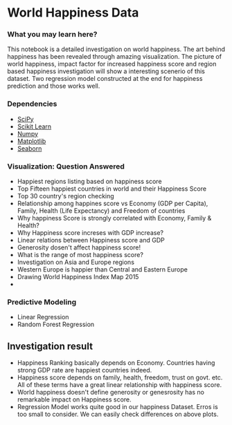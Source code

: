 # World Happiness Data

### What you may learn here?
This notebook is a detailed investigation on world happiness. The art behind happiness has been revealed through amazing visualization. The picture of world happiness, impact factor for increased happiness score and region based happiness investigation will show a interesting scenerio of this dataset. Two regression model constructed at the end for happiness prediction and those works well.

### Dependencies
- [SciPy](http://www.scipy.org/)
- [Scikit Learn](http://scikit-learn.org)
- [Numpy](http://www.numpy.org/)
- [Matplotlib](https://matplotlib.org/)
- [Seaborn](http://seaborn.pydata.org/)

### Visualization: Question Answered
- Happiest regions listing based on happiness score
- Top Fifteen happiest countries in world and their Happiness Score
- Top 30 country's region checking
- Relationship among happines score vs Economy (GDP per Capita), Family, Health (Life Expectancy) and Freedom of countries
- Why happiness Score is strongly correlated with Economy, Family & Health?
- Why Happiness score increses with GDP increase?
- Linear relations between Happiness score and GDP
- Generosity dosen't affect happiness score!
- What is the range of most happiness score?
- Investigation on Asia and Europe regions
- Western Europe is happier than Central and Eastern Europe
- Drawing World Happiness Index Map 2015
-

### Predictive Modeling
- Linear Regression
- Random Forest Regression

## Investigation result
- Happiness Ranking basically depends on Economy. Countries having strong GDP rate are happiest countries indeed.
- Happiness score depends on family, health, freedom, trust on govt. etc. All of these terms have a great linear relationship with happiness score.
- World happiness doesn't define generosity or genesrosity has no remarkable impact on Happiness score.
- Regression Model works quite good in our happiness Dataset. Erros is too small to consider. We can easily check differences on above plots.
